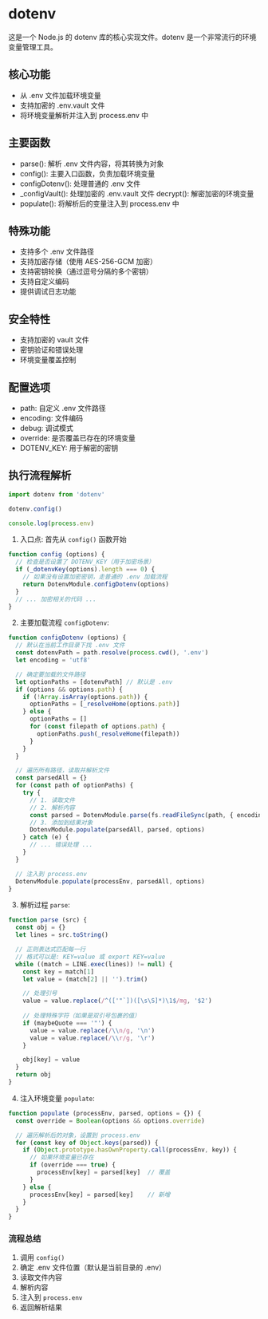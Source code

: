 # dotenv

这是一个 Node.js 的 dotenv 库的核心实现文件。dotenv 是一个非常流行的环境变量管理工具。


## 核心功能

- 从 .env 文件加载环境变量
- 支持加密的 .env.vault 文件
- 将环境变量解析并注入到 process.env 中

## 主要函数

- parse(): 解析 .env 文件内容，将其转换为对象
- config(): 主要入口函数，负责加载环境变量
- configDotenv(): 处理普通的 .env 文件
- _configVault(): 处理加密的 .env.vault 文件
decrypt(): 解密加密的环境变量
- populate(): 将解析后的变量注入到 process.env 中

## 特殊功能

- 支持多个 .env 文件路径
- 支持加密存储（使用 AES-256-GCM 加密）
- 支持密钥轮换（通过逗号分隔的多个密钥）
- 支持自定义编码
- 提供调试日志功能

## 安全特性

- 支持加密的 vault 文件
- 密钥验证和错误处理
- 环境变量覆盖控制

## 配置选项

- path: 自定义 .env 文件路径
- encoding: 文件编码
- debug: 调试模式
- override: 是否覆盖已存在的环境变量
- DOTENV_KEY: 用于解密的密钥

## 执行流程解析

```ts
import dotenv from 'dotenv'

dotenv.config()

console.log(process.env)
```

1. 入口点: 首先从 `config()` 函数开始

```js
function config (options) {
  // 检查是否设置了 DOTENV_KEY（用于加密场景）
  if (_dotenvKey(options).length === 0) {
    // 如果没有设置加密密钥，走普通的 .env 加载流程
    return DotenvModule.configDotenv(options)
  }
  // ... 加密相关的代码 ...
}
```

2. 主要加载流程 `configDotenv`:

```js
function configDotenv (options) {
  // 默认在当前工作目录下找 .env 文件
  const dotenvPath = path.resolve(process.cwd(), '.env')
  let encoding = 'utf8'

  // 确定要加载的文件路径
  let optionPaths = [dotenvPath] // 默认是 .env
  if (options && options.path) {
    if (!Array.isArray(options.path)) {
      optionPaths = [_resolveHome(options.path)]
    } else {
      optionPaths = []
      for (const filepath of options.path) {
        optionPaths.push(_resolveHome(filepath))
      }
    }
  }

  // 遍历所有路径，读取并解析文件
  const parsedAll = {}
  for (const path of optionPaths) {
    try {
      // 1. 读取文件
      // 2. 解析内容
      const parsed = DotenvModule.parse(fs.readFileSync(path, { encoding }))
      // 3. 添加到结果对象
      DotenvModule.populate(parsedAll, parsed, options)
    } catch (e) {
      // ... 错误处理 ...
    }
  }

  // 注入到 process.env
  DotenvModule.populate(processEnv, parsedAll, options)
}
```

3. 解析过程 `parse`:

```js
function parse (src) {
  const obj = {}
  let lines = src.toString()

  // 正则表达式匹配每一行
  // 格式可以是: KEY=value 或 export KEY=value
  while ((match = LINE.exec(lines)) != null) {
    const key = match[1]
    let value = (match[2] || '').trim()

    // 处理引号
    value = value.replace(/^(['"`])([\s\S]*)\1$/mg, '$2')
    
    // 处理特殊字符（如果是双引号包裹的值）
    if (maybeQuote === '"') {
      value = value.replace(/\\n/g, '\n')
      value = value.replace(/\\r/g, '\r')
    }

    obj[key] = value
  }
  return obj
}
```

4. 注入环境变量 `populate`:

```js
function populate (processEnv, parsed, options = {}) {
  const override = Boolean(options && options.override)

  // 遍历解析后的对象，设置到 process.env
  for (const key of Object.keys(parsed)) {
    if (Object.prototype.hasOwnProperty.call(processEnv, key)) {
      // 如果环境变量已存在
      if (override === true) {
        processEnv[key] = parsed[key]  // 覆盖
      }
    } else {
      processEnv[key] = parsed[key]    // 新增
    }
  }
}
```

### 流程总结


1. 调用 `config()`
2. 确定 .env 文件位置（默认是当前目录的 .env）
3. 读取文件内容
4. 解析内容
5. 注入到 `process.env`
6. 返回解析结果
